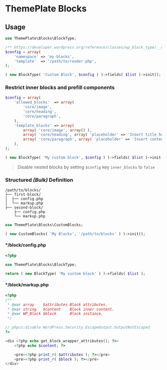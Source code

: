 # ThemePlate Blocks

## Usage
```php
use ThemePlate\Blocks\BlockType;

/** https://developer.wordpress.org/reference/classes/wp_block_type/__construct/#parameters */
$config = array(
	'namespace' => 'my-blocks',
	'template'  => '/path/to/render.php',
);

( new BlockType( 'Custom Block', $config ) )->fields( $list )->init();
```

### Restrict inner blocks and prefill components
```php
$config = array(
	'allowed_blocks'  => array(
		'core/image',
		'core/heading',
		'core/paragraph',
	),
	'template_blocks' => array(
		array( 'core/image', array() ),
		array( 'core/heading', array( 'placeholder' => 'Insert title here' ) ),
		array( 'core/paragraph', array( 'placeholder' => 'Insert content copy' ) ),
	),
);

( new BlockType( 'My custom block', $config ) )->fields( $list )->init();
```

> Disable nested blocks by setting `$config` key `inner_blocks` to `false`

### Structured *(Bulk)* Definition
```
/path/to/blocks/
├── first-block/
│  ├── config.php
│  └── markup.php
├── second-block/
    ├── config.php
    └── markup.php
```

```php
use ThemePlate\Blocks\CustomBlocks;

( new CustomBlocks( 'My Blocks', '/path/to/blocks' ) )->init();
```

#### */block/config.php
```php
<?php

use ThemePlate\Blocks\BlockType;

return ( new BlockType( 'My custom block' ) )->fields( $list );
```

#### */block/markup.php
```php
<?php
/**
 * @var array    $attributes Block attributes.
 * @var string   $content    Block inner content.
 * @var WP_Block $block      Block instance.
 */

// phpcs:disable WordPress.Security.EscapeOutput.OutputNotEscaped
?>

<div <?php echo get_block_wrapper_attributes(); ?>>
	<?php echo $content; ?>

	<pre><?php print_r( $attributes ); ?></pre>
	<pre><?php print_r( $block ); ?></pre>
</div>
```

